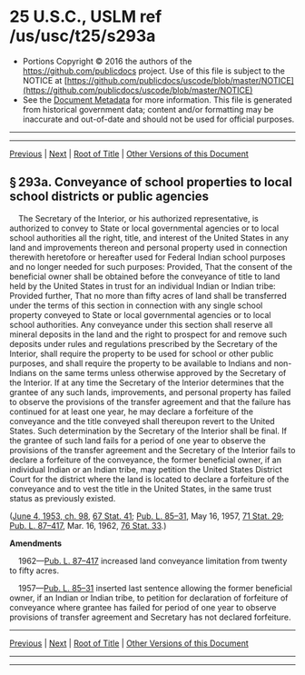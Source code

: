---
---

# 25 U.S.C., USLM ref /us/usc/t25/s293a

* Portions Copyright © 2016 the authors of the https://github.com/publicdocs project.
  Use of this file is subject to the NOTICE at [https://github.com/publicdocs/uscode/blob/master/NOTICE](https://github.com/publicdocs/uscode/blob/master/NOTICE)
* See the [Document Metadata](././../../../..//README.md) for more information.
  This file is generated from historical government data; content and/or formatting may be inaccurate and out-of-date and should not be used for official purposes.

----------
----------

[Previous](./../../../..//us/usc/t25/ch7/m__us_usc_t25_s293.md) | [Next](./../../../..//us/usc/t25/ch7/m__us_usc_t25_s293b.md) | [Root of Title](./../../../../) | [Other Versions of this Document](https://publicdocs.github.io/go/links?ns=uslm&ref=%2Fus%2Fusc%2Ft25%2Fs293a)

## § 293a. Conveyance of school properties to local school districts or public agencies

    The Secretary of the Interior, or his authorized representative, is authorized to convey to State or local governmental agencies or to local school authorities all the right, title, and interest of the United States in any land and improvements thereon and personal property used in connection therewith heretofore or hereafter used for Federal Indian school purposes and no longer needed for such purposes: Provided, That the consent of the beneficial owner shall be obtained before the conveyance of title to land held by the United States in trust for an individual Indian or Indian tribe: Provided further, That no more than fifty acres of land shall be transferred under the terms of this section in connection with any single school property conveyed to State or local governmental agencies or to local school authorities. Any conveyance under this section shall reserve all mineral deposits in the land and the right to prospect for and remove such deposits under rules and regulations prescribed by the Secretary of the Interior, shall require the property to be used for school or other public purposes, and shall require the property to be available to Indians and non-Indians on the same terms unless otherwise approved by the Secretary of the Interior. If at any time the Secretary of the Interior determines that the grantee of any such lands, improvements, and personal property has failed to observe the provisions of the transfer agreement and that the failure has continued for at least one year, he may declare a forfeiture of the conveyance and the title conveyed shall thereupon revert to the United States. Such determination by the Secretary of the Interior shall be final. If the grantee of such land fails for a period of one year to observe the provisions of the transfer agreement and the Secretary of the Interior fails to declare a forfeiture of the conveyance, the former beneficial owner, if an individual Indian or an Indian tribe, may petition the United States District Court for the district where the land is located to declare a forfeiture of the conveyance and to vest the title in the United States, in the same trust status as previously existed.

([June 4, 1953, ch. 98][/us/act/1953-06-04/ch98], [67 Stat. 41][/us/stat/67/41]; [Pub. L. 85–31][/us/pl/85/31], May 16, 1957, [71 Stat. 29][/us/stat/71/29]; [Pub. L. 87–417][/us/pl/87/417], Mar. 16, 1962, [76 Stat. 33][/us/stat/76/33].)

 __Amendments__ 

    1962—[Pub. L. 87–417][/us/pl/87/417] increased land conveyance limitation from twenty to fifty acres.

    1957—[Pub. L. 85–31][/us/pl/85/31] inserted last sentence allowing the former beneficial owner, if an Indian or Indian tribe, to petition for declaration of forfeiture of conveyance where grantee has failed for period of one year to observe provisions of transfer agreement and Secretary has not declared forfeiture.

----------

[Previous](./../../../..//us/usc/t25/ch7/m__us_usc_t25_s293.md) | [Next](./../../../..//us/usc/t25/ch7/m__us_usc_t25_s293b.md) | [Root of Title](./../../../../) | [Other Versions of this Document](https://publicdocs.github.io/go/links?ns=uslm&ref=%2Fus%2Fusc%2Ft25%2Fs293a)

----------
----------

[/us/act/1953-06-04/ch98]: https://publicdocs.github.io/go/links?ns=uslm&ref=%2Fus%2Fact%2F1953-06-04%2Fch98
[/us/stat/67/41]: https://publicdocs.github.io/go/links?ns=uslm&ref=%2Fus%2Fstat%2F67%2F41
[/us/pl/85/31]: https://publicdocs.github.io/go/links?ns=uslm&ref=%2Fus%2Fpl%2F85%2F31
[/us/stat/71/29]: https://publicdocs.github.io/go/links?ns=uslm&ref=%2Fus%2Fstat%2F71%2F29
[/us/pl/87/417]: https://publicdocs.github.io/go/links?ns=uslm&ref=%2Fus%2Fpl%2F87%2F417
[/us/stat/76/33]: https://publicdocs.github.io/go/links?ns=uslm&ref=%2Fus%2Fstat%2F76%2F33
[/us/pl/87/417]: https://publicdocs.github.io/go/links?ns=uslm&ref=%2Fus%2Fpl%2F87%2F417
[/us/pl/85/31]: https://publicdocs.github.io/go/links?ns=uslm&ref=%2Fus%2Fpl%2F85%2F31



